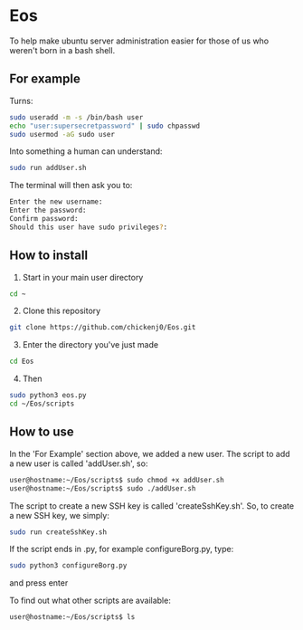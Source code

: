 # Eos
To help make ubuntu server administration easier for those of us who weren't born in a bash shell.

## For example
Turns:
``` bash
sudo useradd -m -s /bin/bash user
echo "user:supersecretpassword" | sudo chpasswd
sudo usermod -aG sudo user
```

Into something a human can understand:
``` bash
sudo run addUser.sh
```
The terminal will then ask you to:
```bash
Enter the new username:
Enter the password:
Confirm password:
Should this user have sudo privileges?:
```

## How to install 
1. Start in your main user directory
``` bash
cd ~
```

2. Clone this repository
``` bash
git clone https://github.com/chickenj0/Eos.git
```

3. Enter the directory you've just made
``` bash
cd Eos
```
4. Then 
``` bash
sudo python3 eos.py
cd ~/Eos/scripts
```



## How to use 
In the 'For Example' section above, we added a new user. The script to add a new user is called 'addUser.sh', so:
``` bash
user@hostname:~/Eos/scripts$ sudo chmod +x addUser.sh
user@hostname:~/Eos/scripts$ sudo ./addUser.sh
```

The script to create a new SSH key is called 'createSshKey.sh'. So, to create a new SSH key, we simply: 
```bash
sudo run createSshKey.sh
```

If the script ends in .py, for example configureBorg.py, type:
```bash
sudo python3 configureBorg.py
```
and press enter

To find out what other scripts are available:
```bash
user@hostname:~/Eos/scripts$ ls
```
